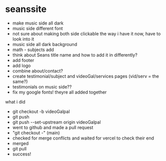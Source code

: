 # seanssite
 - make music side all dark
 - music side different font
 - not sure about making both side clickable the way i have it now, have to look into it
 - music side all dark background
 - math - subjects add
 - think about Seans title name and how to add it in differently?
 - add footer
 - add logo
 - combine about/contact?
 - create testimonial/subject and videoGal/services pages (vid/serv = the same?)
  - testimonials on music side??
 - fix my google fonts! theyre all added together


  what i did
  - git checkout -b videoGalpal
  - git push
  - git push --set-upstream origin videoGalpal
  - went to github and made a pull request
  - "git checkout -"  (main)
  - checked for merge conflicts and waited for vercel to check their end
  - merged
  - git pull
  - success!
  